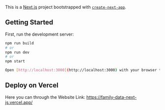 This is a [Next.js](https://nextjs.org) project bootstrapped with [`create-next-app`](https://nextjs.org/docs/app/api-reference/cli/create-next-app).

## Getting Started

First, run the development server:

```bash
npm run build
# or
npm run dev
# or
npm start

Open [http://localhost:3000](http://localhost:3000) with your browser to see the result.
```
## Deploy on Vercel

Here  you can through the Website Link:
https://family-data-next-js.vercel.app/




